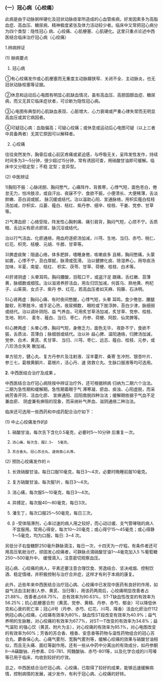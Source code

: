 ###   (一）冠心病（心绞痛） 

 此病是由于动脉粥样硬化及冠状动脉痉挛所造成的心血管疾病，好发因素多为高脂血症、高血压、糖尿病、精神极度紧张及体力活动较少者。临床中又常把冠心病分为四个类型：隐性冠心 病、心绞痛、心肌梗塞、心肌硬化。这里只重点论述中西医结合临床治疗冠心病（心绞痛）              

1.辨病辨证 

 (1) 辦病要点 

 1) 冠心病

①有心绞痛发作或心肌梗塞而无重度主动脉瓣狭窄、关闭不全、主动脉炎，也无冠状动脉栓塞等证据。 

②休息和运动后心电图有明显心肌缺血情况，虽有高血压、高胆固醇血症、糖尿病，而又无其它临床症状者，可诊断为隐性冠心病。  

③心电图有典型的心肌缺血表现、心脏增大、心力衰竭或严重心律失常而无明显高血压或其它病因者。

④可疑冠心病：血脂偏高；可疑心绞痛；或休息或运动后心电图可疑（以上三者中具备两者）无其它原因可以解释者。

  2) 心绞痛                        

往往突然发作，胸骨后或心前区疼痛或紧迫感，与呼吸无关，呈阵发性发作，持续时间多为3〜5分钟，很少超过15分钟，常有诱因可查，用硝酸甘油即可缓解。临床中又分稳定型；不稳 定型；变异型。

  (2) 中医辨证

1)胸阳不振：心脉闭胆、胸闷憋气，心痛阵作，背畏寒，心悸气短，面色苍白，倦怠无力，怕冷肢凉，或自汗出、夜寐不宁、食欲不振，小便清长、大便稀薄，舌淡胖嫩、苔白润或腻，  脉沉缓或结代。治以温助心阳、宣通脉络，用枳实薤白桂枝汤加减，炒枳实、瓜蒌、薤白、桔红、紫丹参、细辛、桂枝、干姜、党参、甘草等。  

2)气滞血瘀：心络受阻，阵发性心胸刺痛、痛引肩背，胸闷气短，心烦不宁。舌质暗、舌边尖有瘀点瘀斑，脉沉淫或结代。  

 治以行气活血、化瘀通络，用血府逐瘀汤加减，川芎、生地、当归、赤芍、桃仁、红花、枳壳、桔梗、元胡、牛膝、甘草等。

3)脾虚痰聚：阻遏心络，体多肥胖，嗜睡身倦，咳嗽痰多 且稀，胸闷憋痛，头蒙如裹，心悸不宁，苔白厚腻，脉滑或弦滑。 治以健脾化痰、除湿养心，用导痰汤加味，半夏、南星、桔红、  枳实、茯苓、甘草、荷梗、桂枝、白术等。 

4)肝肾阴虚：头晕耳鸣，胸闷腰酸，目眩口干，或盗汗足  跟痛，舌红嫩、苔薄黄，脉细数或细弦。治以滋肾养肝活血，用左归饮加减，何首乌、熟地黄、枸杞子、山茱萸、女贞子、紫丹 参、红花，若高血压者如天麻、钩藤、石决明。

5)心肾两虚：胸闷心痛、有时夜间憋醒，心悸气短，头晕 耳鸣，食少倦怠、腰腿酸软，形寒肢冷，或手足心热，夜尿頻数， 眼睑或下肢浮肿，苔白少津，脉细弱或结代。治以调补阴阳、益  气养血，可用炙甘草汤加减，炙甘草、党参、桂枝、生地、附片、 麦冬、薤白、当归、枣仁、丹参、荷梗、阿胶、仙灵脾等。 

6)心脾两虚：头晕心悸，胸闷气短，身倦乏力，面色无华， 夜卧不宁，食欲不振，舌质淡、苔薄白；脉细弱或结代。治以补  益心脾、温阳通络，归脾汤加滅，党参、白术、黄芪、炙甘草、 当归、川芎、枣仁、远志、薤白、桂枝、元参，或八珍汤合失笑 散加减。  

单方验方，健心丸、复方丹参片及注射液、淫羊藿片、桑寄  生冲剂、银杏叶片、参三七，葛根黄酮片、葛根片，活心丹、速 效救仑丸、生脉口服液等均可选用。

  **2.**    中西医结合治疗及成果 。 

 中西医结合治疗冠心病除按中辨证治疗外，还可根据辨病 归纳为二期六个治法。二期为急性期和缓解期。急性期着眼于气 滞寒凝、瘀血、痰浊、心阳虚脱，而采纳芳香开窍、活血化瘀、  宣痹通阳、回阳救脱四种治法；缓解期依据于气血不足兼血瘀、 阴虚兼有痹阻的现象，而采纳补气养血、滋阴通络二种治法。  

  临床还可选用一些西药和中成药配合治疗如下：

  (1)    中止心绞痛发作的β

   1)    硝酸甘油，每次舌下含化0.5毫克，必要时5〜10分钟 后重复一次。 

   2)     消心痛，每次含、服2.5~  5毫克。 

   3)     苏合香丸、冠心苏合丸、速效救心丸等。

  (2)      预防心绞痛发作的  n

  1)    长效硝酸甘油，每日口服10毫克，每日3〜4次，必要时晩睡前服10毫克。
  2)    复方硝酸甘油，每次服1片，每日3〜4次。
  3)    消心痛，每次服5〜10毫克，每日3〜4次。

  4)    异搏定，每次服40〜80毫克，每日3次。  
  5)    潘生丁，每次口服25〜50毫克，每日三次。 

 6)   β -受体阻滞剂，心率过速的病人用之较好，而心动过缓、支气管哮喘的病人不宜服用。常用心得安，每次10〜20毫克；或心得宁15〜45毫克；或心得静1〜5毫克，均为口服，每日: 3~4  次。 

另低分子右旋糖酐250毫升静脉滴注，每日一次，十四天为一疗程。有条件者还可用高压氧舱治疗。顽固发心绞痛者，可静脉点滴硝酸甘油1〜4毫克加入5 %葡萄糖250〜500毫升中， 缓慢滴入，注意密切观察血压。

  冠心病、心绞痛的病人，平素还要注意合理饮食、劳逸结合、坚决戒烟、控制饮酒、稳定情绪，并积极控制与治疗合并症，这样才有利于本病的康复。 

 此外，近些年来中西医结合治疗冠心病、心绞痛中已发现中医药有良好的作用，如益气活血注射液(人参、黄芪、当归等），用该药两周后，心绞痛明显改善者占21.88%，改善者占68.75%， 总有效率为90.63%，ST-T缺血性改变的有效率为56.25%；抗心肌梗塞合剂（黄芪、党参、黄精、丹参、赤芍、郁金）可以降低休克和心衰的死亡率；冠心II号（丹参、赤芍、红花、川芎、降香）活血化瘀治疗112例冠心病心绞痛，心绞痛有效率为80%，缺血性ST段改变有效率为40.9%；益气养明的生脉散，对心绞痛的有效率为67.7%，对ST—T改变的有效率为34.8%；益气温阳 的强心饮（黄芪、附片为主），对心绞痛的有效率为85.1%，对心电图改变的有效率为60%；芳香的苏合香、檀香、安息香等药物与温性药物组合的冠心苏合丸、麝香保心丸、心痛气雾剂、宽胸气雾剂等，缓解心绞痛的效果与硝酸甘油相似，而且无头痛、面红等副作用。还有一些从中药中分离出的有效成分，如丹参酮II—A磺酸钠、丹参素、DS-781、阿魏酸钠、赤芍-801等，以及化学合成的川芎嗪等已用于临床，均收到较好的疗效。  

总之，中西医结合治疗冠心病、心绞痛，已取得了较好的成果，能够迅速缓解病情，控制病情的发展，减少发作，有利于冠心病、心绞痛的好转。 
